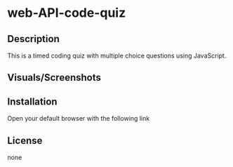 # web-API-code-quiz

## Description

This is a timed coding quiz with multiple choice questions using JavaScript. 

## Visuals/Screenshots



## Installation

Open your default browser with the following link 

## License

none

